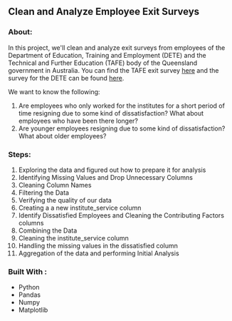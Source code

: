 ## Clean and Analyze Employee Exit Surveys

### About:

In this project, we'll clean and analyze exit surveys from employees of the Department of Education, Training and Employment (DETE) and the Technical and Further Education (TAFE) body of the Queensland government in Australia. You can find the TAFE exit survey [here](https://data.gov.au/dataset/ds-qld-89970a3b-182b-41ea-aea2-6f9f17b5907e/details?q=exit%20survey) and the survey for the DETE can be found [here](https://data.gov.au/dataset/ds-qld-fe96ff30-d157-4a81-851d-215f2a0fe26d/details?q=exit%20survey).

We want to know the following:
  1. Are employees who only worked for the institutes for a short period of time resigning due to some kind of dissatisfaction? What about employees who have been there longer?
  2. Are younger employees resigning due to some kind of dissatisfaction? What about older employees?

### Steps:

  1. Exploring the data and figured out how to prepare it for analysis
  2. Identifying Missing Values and Drop Unnecessary Columns
  2. Cleaning Column Names
  3. Filtering the Data
  4. Verifying the quality of our data
  5. Creating a a new institute_service column
  6. Identify Dissatisfied Employees and Cleaning the Contributing Factors columns
  7. Combining the Data
  8. Cleaning the institute_service column
  9. Handling the missing values in the dissatisfied column
  10. Aggregation of the data and performing Initial Analysis

### Built With :

  * Python 
  * Pandas
  * Numpy
  * Matplotlib